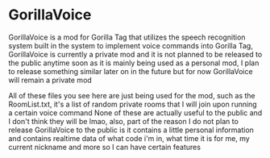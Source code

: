 # GorillaVoice

GorillaVoice is a mod for Gorilla Tag that utilizes the speech recognition system built in the system to implement voice commands into Gorilla Tag,
GorillaVoice is currently a private mod and it is not planned to be released to the public anytime soon as it is mainly being used as a personal mod, I plan to release something similar later on in the future but for now GorillaVoice will remain a private mod

All of these files you see here are just being used for the mod, such as the RoomList.txt, it's a list of random private rooms that I will join upon running a certain voice command
None of these are actually useful to the public and I don't think they will be lmao, also, part of the reason I do not plan to release GorillaVoice to the public is it contains a little personal information and contains realtime data of what code i'm in, what time it is for me, my current nickname and more so I can have certain features
